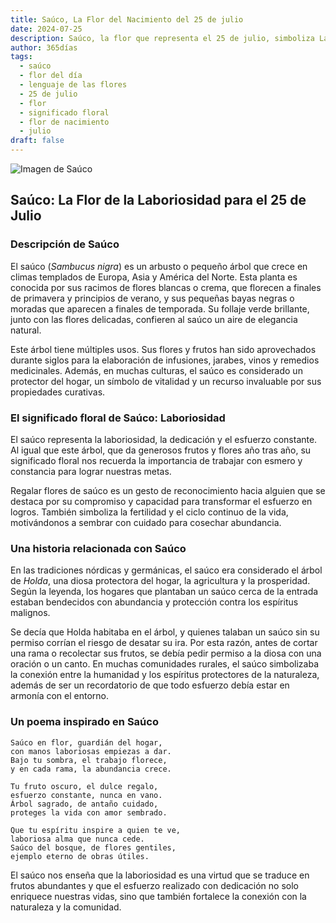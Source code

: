 ```yaml
---
title: Saúco, La Flor del Nacimiento del 25 de julio
date: 2024-07-25
description: Saúco, la flor que representa el 25 de julio, simboliza Laboriosidad. Descubre su fascinante historia, significado en el lenguaje de las flores y una poesía que celebra su belleza.
author: 365días
tags:
  - saúco
  - flor del día
  - lenguaje de las flores
  - 25 de julio
  - flor
  - significado floral
  - flor de nacimiento
  - julio
draft: false
---
```



![Imagen de Saúco](https://cdn.pixabay.com/photo/2017/06/20/07/56/elder-2422131_1280.jpg#center)


## Saúco: La Flor de la Laboriosidad para el 25 de Julio

### Descripción de Saúco

El saúco (_Sambucus nigra_) es un arbusto o pequeño árbol que crece en climas templados de Europa, Asia y América del Norte. Esta planta es conocida por sus racimos de flores blancas o crema, que florecen a finales de primavera y principios de verano, y sus pequeñas bayas negras o moradas que aparecen a finales de temporada. Su follaje verde brillante, junto con las flores delicadas, confieren al saúco un aire de elegancia natural.

Este árbol tiene múltiples usos. Sus flores y frutos han sido aprovechados durante siglos para la elaboración de infusiones, jarabes, vinos y remedios medicinales. Además, en muchas culturas, el saúco es considerado un protector del hogar, un símbolo de vitalidad y un recurso invaluable por sus propiedades curativas.

### El significado floral de Saúco: Laboriosidad

El saúco representa la laboriosidad, la dedicación y el esfuerzo constante. Al igual que este árbol, que da generosos frutos y flores año tras año, su significado floral nos recuerda la importancia de trabajar con esmero y constancia para lograr nuestras metas.

Regalar flores de saúco es un gesto de reconocimiento hacia alguien que se destaca por su compromiso y capacidad para transformar el esfuerzo en logros. También simboliza la fertilidad y el ciclo continuo de la vida, motivándonos a sembrar con cuidado para cosechar abundancia.

### Una historia relacionada con Saúco

En las tradiciones nórdicas y germánicas, el saúco era considerado el árbol de _Holda_, una diosa protectora del hogar, la agricultura y la prosperidad. Según la leyenda, los hogares que plantaban un saúco cerca de la entrada estaban bendecidos con abundancia y protección contra los espíritus malignos.

Se decía que Holda habitaba en el árbol, y quienes talaban un saúco sin su permiso corrían el riesgo de desatar su ira. Por esta razón, antes de cortar una rama o recolectar sus frutos, se debía pedir permiso a la diosa con una oración o un canto. En muchas comunidades rurales, el saúco simbolizaba la conexión entre la humanidad y los espíritus protectores de la naturaleza, además de ser un recordatorio de que todo esfuerzo debía estar en armonía con el entorno.

### Un poema inspirado en Saúco

```
Saúco en flor, guardián del hogar,  
con manos laboriosas empiezas a dar.  
Bajo tu sombra, el trabajo florece,  
y en cada rama, la abundancia crece.  

Tu fruto oscuro, el dulce regalo,  
esfuerzo constante, nunca en vano.  
Árbol sagrado, de antaño cuidado,  
proteges la vida con amor sembrado.  

Que tu espíritu inspire a quien te ve,  
laboriosa alma que nunca cede.  
Saúco del bosque, de flores gentiles,  
ejemplo eterno de obras útiles.  
```

El saúco nos enseña que la laboriosidad es una virtud que se traduce en frutos abundantes y que el esfuerzo realizado con dedicación no solo enriquece nuestras vidas, sino que también fortalece la conexión con la naturaleza y la comunidad.


